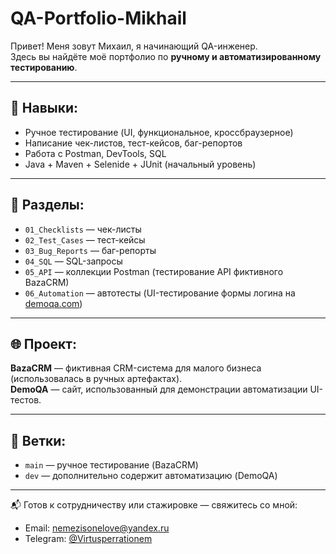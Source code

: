 # QA-Portfolio-Mikhail

Привет! Меня зовут Михаил, я начинающий QA-инженер.  
Здесь вы найдёте моё портфолио по **ручному и автоматизированному тестированию**.

---

## 🔧 Навыки:

- Ручное тестирование (UI, функциональное, кроссбраузерное)
- Написание чек-листов, тест-кейсов, баг-репортов
- Работа с Postman, DevTools, SQL
- Java + Maven + Selenide + JUnit (начальный уровень)

---

## 📁 Разделы:

- `01_Checklists` — чек-листы
- `02_Test_Cases` — тест-кейсы
- `03_Bug_Reports` — баг-репорты
- `04_SQL` — SQL-запросы
- `05_API` — коллекции Postman (тестирование API фиктивного BazaCRM)
- `06_Automation` — автотесты (UI-тестирование формы логина на [demoqa.com](https://demoqa.com/login))

---

## 🌐 Проект:

**BazaCRM** — фиктивная CRM-система для малого бизнеса (использовалась в ручных артефактах).  
**DemoQA** — сайт, использованный для демонстрации автоматизации UI-тестов.

---

## 🔄 Ветки:

- `main` — ручное тестирование (BazaCRM)
- `dev` — дополнительно содержит автоматизацию (DemoQA)

---

📬 Готов к сотрудничеству или стажировке — свяжитесь со мной:
- Email: nemezisonelove@yandex.ru
- Telegram: [@Virtusperrationem](https://t.me/Virtusperrationem)
